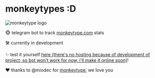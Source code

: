 # monkeytypes :D
![monkeytype logo](https://typingstats.com/partners/monkeytype.png)

🐵 telegram bot to track [monkeytype.com](https://monkeytype.com) stats

🛠 currently in development

✨ test it yourself [here (there's no hosting because of development of project, so bot won't work for now, i'll make it online soon)](https://t.me/monkeytypes_bot)!

❤ thanks to @miodec for [monkeytype](https://github.com/monkeytypegame/monkeytype), we love you
